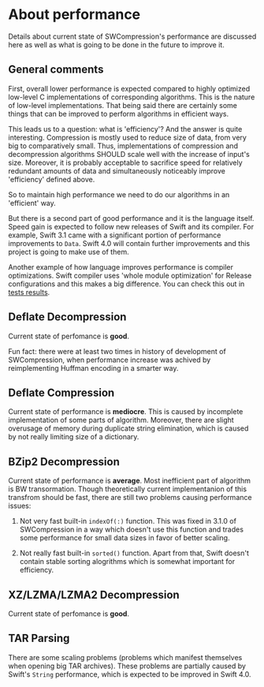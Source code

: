 # About performance
Details about current state of SWCompression's performance are discussed here
as well as what is going to be done in the future to improve it.

General comments
----------------
First, overall lower performance is expected compared to highly optimized low-level
C implementations of corresponding algorithms.
This is the nature of low-level implementations.
That being said there are certainly some things that can be improved
to perform algorithms in efficient ways.

This leads us to a question: what is 'efficiency'?
And the answer is quite interesting.
Compression is mostly used to reduce size of data, from very big to comparatively small.
Thus, implementations of compression and decompression algorithms SHOULD scale well
with the increase of input's size.
Moreover, it is probably acceptable to sacrifice speed for relatively redundant amounts of data
and simultaneously noticeably improve 'efficiency' defined above.

So to maintain high performance we need to do our algorithms in an 'efficient' way.

But there is a second part of good performance and it is the language itself.
Speed gain is expected to follow new releases of Swift and its compiler.
For example, Swift 3.1 came with a significant portion of performance improvements to `Data`.
Swift 4.0 will contain further improvements and this project is going to make use of them.

Another example of how language improves performance is compiler optimizations.
Swift compiler uses 'whole module optimization' for Release configurations and
this makes a big difference. You can check this out in [tests results](Tests/Results.md).

Deflate Decompression
----------------------
Current state of perfomance is __good__.

Fun fact: there were at least two times in history of development of SWCompression,
when performance increase was achived by reimplementing Huffman encoding in a smarter way.

Deflate Compression
--------------------
Current state of performance is __mediocre__.
This is caused by incomplete implementation of some parts of algorithm.
Moreover, there are slight overusage of memory during duplicate string elimination,
which is caused by not really limiting size of a dictionary.

BZip2 Decompression
--------------------
Current state of performance is __average__.
Most inefficient part of algorithm is BW transormation.
Though theoretically current implementanion of this transfrom should be fast,
there are still two problems causing performance issues:

1. Not very fast built-in `indexOf(:)` function.
This was fixed in 3.1.0 of SWCompression in a way which doesn't use this function
and trades some performance for small data sizes in favor of better scaling.

2. Not really fast built-in `sorted()` function.
Apart from that, Swift doesn't contain stable sorting alogrithms
which is somewhat important for efficiency.

XZ/LZMA/LZMA2 Decompression
---------------------------
Current state of perfomance is __good__.

TAR Parsing
-----------
There are some scaling problems
(problems which manifest themselves when opening big TAR archives).
These problems are partially caused by Swift's `String` performance,
which is expected to be improved in Swift 4.0.
